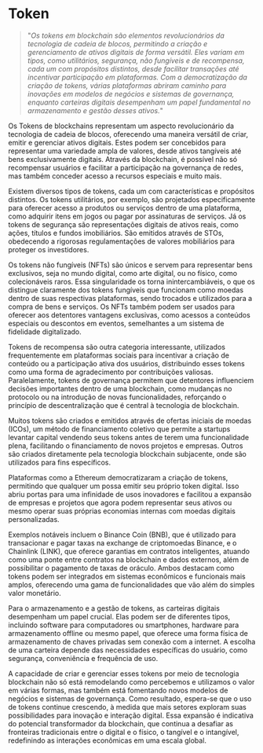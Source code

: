 # Token

>"*Os tokens em blockchain são elementos revolucionários da tecnologia de cadeia de blocos, permitindo a criação e gerenciamento de ativos digitais de forma versátil. Eles variam em tipos, como utilitários, segurança, não fungíveis e de recompensa, cada um com propósitos distintos, desde facilitar transações até incentivar participação em plataformas. Com a democratização da criação de tokens, várias plataformas abriram caminho para inovações em modelos de negócios e sistemas de governança, enquanto carteiras digitais desempenham um papel fundamental no armazenamento e gestão desses ativos.*"

Os Tokens de blockchains representam um aspecto revolucionário da tecnologia de cadeia de blocos, oferecendo uma maneira versátil de criar, emitir e gerenciar ativos digitais. Estes podem ser concebidos para representar uma variedade ampla de valores, desde ativos tangíveis até bens exclusivamente digitais. Através da blockchain, é possível não só recompensar usuários e facilitar a participação na governança de redes, mas também conceder acesso a recursos especiais e muito mais.

Existem diversos tipos de tokens, cada um com características e propósitos distintos. Os tokens utilitários, por exemplo, são projetados especificamente para oferecer acesso a produtos ou serviços dentro de uma plataforma, como adquirir itens em jogos ou pagar por assinaturas de serviços. Já os tokens de segurança são representações digitais de ativos reais, como ações, títulos e fundos imobiliários. São emitidos através de STOs, obedecendo a rigorosas regulamentações de valores mobiliários para proteger os investidores.

Os tokens não fungíveis (NFTs) são únicos e servem para representar bens exclusivos, seja no mundo digital, como arte digital, ou no físico, como colecionáveis raros. Essa singularidade os torna inintercambiáveis, o que os distingue claramente dos tokens fungíveis que funcionam como moedas dentro de suas respectivas plataformas, sendo trocados e utilizados para a compra de bens e serviços. Os NFTs também podem ser usados para oferecer aos detentores vantagens exclusivas, como acessos a conteúdos especiais ou descontos em eventos, semelhantes a um sistema de fidelidade digitalizado.

Tokens de recompensa são outra categoria interessante, utilizados frequentemente em plataformas sociais para incentivar a criação de conteúdo ou a participação ativa dos usuários, distribuindo esses tokens como uma forma de agradecimento por contribuições valiosas. Paralelamente, tokens de governança permitem que detentores influenciem decisões importantes dentro de uma blockchain, como mudanças no protocolo ou na introdução de novas funcionalidades, reforçando o princípio de descentralização que é central à tecnologia de blockchain.

Muitos tokens são criados e emitidos através de ofertas iniciais de moedas (ICOs), um método de financiamento coletivo que permite a startups levantar capital vendendo seus tokens antes de terem uma funcionalidade plena, facilitando o financiamento de novos projetos e empresas. Outros são criados diretamente pela tecnologia blockchain subjacente, onde são utilizados para fins específicos.

Plataformas como a Ethereum democratizaram a criação de tokens, permitindo que qualquer um possa emitir seu próprio token digital. Isso abriu portas para uma infinidade de usos inovadores e facilitou a expansão de empresas e projetos que agora podem representar seus ativos ou mesmo operar suas próprias economias internas com moedas digitais personalizadas.

Exemplos notáveis incluem o Binance Coin (BNB), que é utilizado para transacionar e pagar taxas na exchange de criptomoedas Binance, e o Chainlink (LINK), que oferece garantias em contratos inteligentes, atuando como uma ponte entre contratos na blockchain e dados externos, além de possibilitar o pagamento de taxas de oráculo. Ambos destacam como tokens podem ser integrados em sistemas econômicos e funcionais mais amplos, oferecendo uma gama de funcionalidades que vão além do simples valor monetário.

Para o armazenamento e a gestão de tokens, as carteiras digitais desempenham um papel crucial. Elas podem ser de diferentes tipos, incluindo software para computadores ou smartphones, hardware para armazenamento offline ou mesmo papel, que oferece uma forma física de armazenamento de chaves privadas sem conexão com a internet. A escolha de uma carteira depende das necessidades específicas do usuário, como segurança, conveniência e frequência de uso.

A capacidade de criar e gerenciar esses tokens por meio de tecnologia blockchain não só está remodelando como percebemos e utilizamos o valor em várias formas, mas também está fomentando novos modelos de negócios e sistemas de governança. Como resultado, espera-se que o uso de tokens continue crescendo, à medida que mais setores exploram suas possibilidades para inovação e interação digital. Essa expansão é indicativa do potencial transformador da blockchain, que continua a desafiar as fronteiras tradicionais entre o digital e o físico, o tangível e o intangível, redefinindo as interações econômicas em uma escala global.